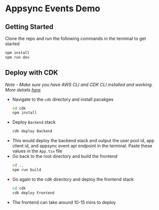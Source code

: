 # Appsync Events Demo


## Getting Started

Clone the repo and run the following commands in the terminal to get started 

```bash
npm install
npm run dev
```

## Deploy with CDK

*Note - Make sure you have AWS CLI and CDK CLI installed and working. More details [here](https://docs.aws.amazon.com/cdk/v2/guide/prerequisites.html)*

- Navigate to the `cdk` directory and install pacakges 
  ```bash
  cd cdk
  npm install
  ```
- Deploy `Backend` stack
  ```bash
  cdk deploy Backend
  ```
- This would deploy the backend stack and output the user pool id, app client id, and appsync event api endpoint in the terminal. Paste these values in the `App.tsx` file
- Go back to the root directory and build the frontend
  ```bash
  cd ..
  npm run build
  ```
- Go again to the cdk directory and deploy the frontend stack
  ```bash
  cd cdk
  cdk deploy Frontend
  ```
- The frontend can take around 10-15 mins to deploy
